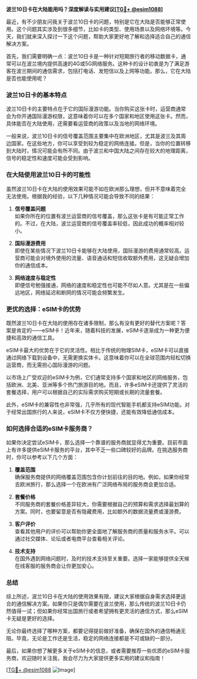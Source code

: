**波兰10日卡在大陆能用吗？深度解读与实用建议[[TG💪+ @esim1088](https://t.me/s/esim1088)]**

最近，有不少朋友问我关于波兰10日卡的问题，特别是它在大陆是否能够正常使用。这个问题其实涉及到很多细节，比如卡的类型、使用场景以及网络环境等。今天，我们就来深入探讨一下这个问题，帮助大家更好地了解和选择适合自己的通信解决方案。

首先，我们需要明确一点：波兰10日卡是一种针对短期旅行者的移动数据卡，通常可以在波兰境内提供高速的4G或5G网络服务。这种卡的设计初衷是为了满足游客在波兰期间的通信需求，包括打电话、发短信以及上网等功能。那么，它在大陆是否也能使用呢？

### 波兰10日卡的基本特点

波兰10日卡的主要特点在于它的国际漫游功能。当你购买这张卡时，运营商通常会为你开通国际漫游权限，这意味着你可以在多个国家和地区使用这张卡。然而，具体能否在大陆使用，还需要看运营商的政策以及当地的网络环境。

一般来说，波兰10日卡的信号覆盖范围主要集中在欧洲地区，尤其是波兰及其周边国家。在这些地方，你可以享受到较为稳定的网络连接。但是，当你的位置转移到大陆时，情况可能会有所不同。由于波兰和中国大陆之间存在较大的地理距离，信号的稳定性和速度可能会受到影响。

### 在大陆使用波兰10日卡的可能性

虽然波兰10日卡在大陆的使用效果可能不如在欧洲那么理想，但并不意味着完全无法使用。根据我的经验，以下几种情况可能会导致不同的结果：

1. **信号覆盖问题**  
   如果你所在的位置有波兰运营商的信号覆盖，那么这张卡是有可能正常工作的。不过，在大陆，波兰运营商的信号覆盖率较低，因此成功的概率相对较小。

2. **国际漫游费用**  
   即使在某些情况下波兰10日卡能够在大陆使用，国际漫游的费用通常较高。运营商可能会对境外使用的流量、语音通话和短信收取额外费用，这无疑会增加你的通信成本。

3. **网络速度与稳定性**  
   即便信号勉强接通，网络的速度和稳定性也可能不尽如人意。尤其是在一些偏远地区，网络延迟和断网的情况可能会频繁发生。

### 更优的选择：eSIM卡的优势

既然波兰10日卡在大陆的使用存在诸多限制，那么有没有更好的替代方案呢？答案是肯定的——eSIM卡！近年来，随着科技的发展，eSIM卡逐渐成为一种更为便捷和高效的通信工具。

eSIM卡最大的优势在于它的灵活性。相比于传统的物理SIM卡，eSIM卡可以直接通过网络下载到设备中，无需更换实体卡。这意味着你可以在全球范围内轻松切换运营商，而无需担心国际漫游的问题。

以市场上广受欢迎的eSIM卡为例，它们通常支持多个国家和地区的网络服务，包括欧洲、北美、亚洲等多个热门旅游目的地。而且，许多eSIM卡还提供了灵活的套餐选择，用户可以根据自己的实际需求购买短期或长期的流量套餐。

此外，eSIM卡的兼容性也非常强，几乎所有的现代智能手机都支持eSIM功能。对于经常出国旅行的人来说，eSIM卡不仅方便快捷，还能有效降低通信成本。

### 如何选择合适的eSIM卡服务商？

如果你决定尝试eSIM卡，那么选择一个靠谱的服务商就显得尤为重要。目前市面上有许多提供eSIM卡服务的平台，其中不乏一些口碑较好的品牌。在挑选服务商时，你可以参考以下几个方面：

1. **覆盖范围**  
   确保服务商提供的网络覆盖范围包含你计划前往的目的地。例如，如果你经常去欧洲旅行，那么选择一个在欧洲有广泛网络布局的服务商会更加合适。

2. **套餐价格**  
   不同服务商的套餐价格差异较大，你需要根据自己的预算和需求选择最划算的方案。同时，也要留意是否有隐藏费用，比如额外的数据流量费或漫游费。

3. **客户评价**  
   查看其他用户的评价可以帮助你更全面地了解服务商的质量和服务水平。可以通过社交媒体、论坛或者电商平台查看相关评论。

4. **技术支持**  
   在国外遇到网络问题时，及时的技术支持至关重要。选择一家能够提供全天候在线客服的服务商会让你更加安心。

### 总结

综上所述，波兰10日卡在大陆的使用效果有限，建议大家根据自身需求选择更适合的通信解决方案。如果你只是偶尔需要在波兰使用，那么传统的波兰10日卡仍然值得一试；但如果你经常出国旅行或者希望拥有更灵活的通信方式，那么eSIM卡无疑是更好的选择。

无论你最终选择了哪种方案，都要记得提前做好准备，确保在国外的通信畅通无阻。毕竟，无论是工作还是生活，稳定的网络连接都是不可或缺的一部分。

最后，如果你想了解更多关于eSIM卡的信息，或者需要推荐一些优质的eSIM卡服务商，欢迎随时关注我，我会尽力为大家提供更多实用的建议和指南！

[[TG💪+ @esim1088](https://t.me/s/esim1088) ![Image](https://i.postimg.cc/4NQfJmqS/Snipaste-2025-05-13-00-14-12.png)]